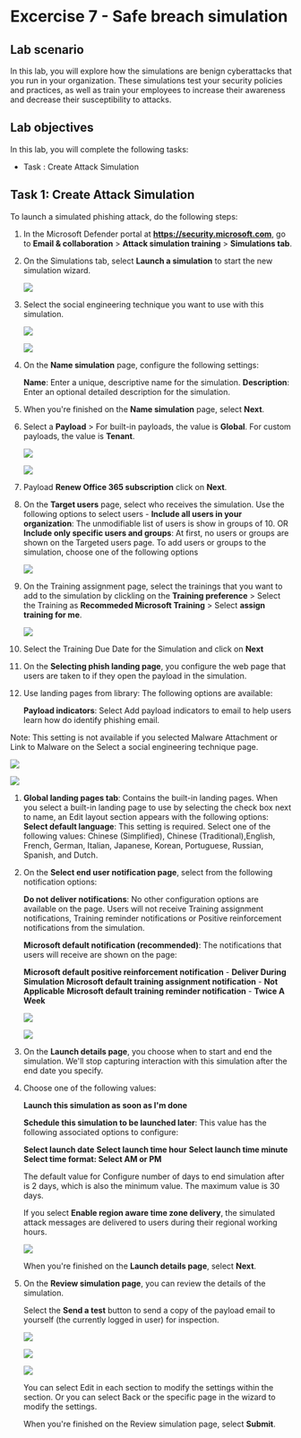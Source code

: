 # Excercise 7 - Safe breach simulation

## Lab scenario
In this lab, you will explore how the simulations are benign cyberattacks that you run in your organization. These simulations test your security policies and practices, as well as train your employees to increase their awareness and decrease their susceptibility to attacks.

## Lab objectives

In this lab, you will complete the following tasks:

+ Task : Create Attack Simulation

## Task 1: Create Attack Simulation

To launch a simulated phishing attack, do the following steps:

1. In the Microsoft Defender portal at **https://security.microsoft.com**, go to **Email & collaboration** > **Attack simulation 
   training** > **Simulations tab**. 

1. On the Simulations tab, select  **Launch a simulation** to start the new simulation wizard.


    ![](../media/Purview_Attack_Simulation_01.png)
   

1. Select the social engineering technique you want to use with this simulation.

   ![](../media/Purview_Attack_Simulation_attackType_02.png)


   ![](../media/Purview_Attack_Simulation_attackType_03.png)


1. On the **Name simulation** page, configure the following settings:

   **Name**: Enter a unique, descriptive name for the simulation.
   **Description**: Enter an optional detailed description for the simulation.

1. When you're finished on the **Name simulation** page, select **Next**.


1. Select a **Payload** > For built-in payloads, the value is **Global**. For custom payloads, the value is **Tenant**.

   ![](../media/Purview_Attack_Simulation_PayloadSelect_04.png)


   ![](../media/Purview_Attack_Simulation_PayloadSelect_05.png)

1. Payload **Renew Office 365 subscription** click on **Next**.


1. On the **Target users** page, select who receives the simulation. Use the following options to select users - **Include all users in 
   your organization**: The unmodifiable list of users is show in groups of 10. OR **Include only specific users and groups**: At 
   first, no users or groups are shown on the Targeted users page. To add users or groups to the simulation, choose one of the following 
   options

   ![](../media/Purview_Attack_Simulation_Usersadd_06.png)


1. On the Training assignment page, select the trainings that you want to add to the simulation by clickling on the **Training 
   preference** > Select the Training as **Recommeded Microsoft Training** > Select **assign training for me**.

   
   ![](../media/Purview_Attack_Simulation_trainingassign_07.png)


1. Select the Training Due Date for the Simulation and click on **Next**


1. On the **Selecting phish landing page**, you configure the web page that users are taken to if they open the payload in the simulation.

1. Use landing pages from library: The following options are available:

   **Payload indicators**: Select Add payload indicators to email to help users learn how do identify phishing email.

Note: This setting is not available if you selected Malware Attachment or Link to Malware on the Select a social engineering technique page.


   ![](../media/Purview_Attack_Simulation_tPhishinglanding_08.png)
   

   ![](../media/Purview_Attack_Simulation_tPhishinglanding_09.png)


1. **Global landing pages tab**: Contains the built-in landing pages. When you select a built-in landing page to use by selecting the 
   check box next to name, an Edit layout section appears with the following options:
  **Select default language**: This setting is required. Select one of the following values: Chinese (Simplified), Chinese 
    (Traditional),English, French, German, Italian, Japanese, Korean, Portuguese, Russian, Spanish, and Dutch.


1. On the **Select end user notification page**, select from the following notification options:

   **Do not deliver notifications**: No other configuration options are available on the page. Users will not receive Training 
     assignment notifications, Training reminder notifications or Positive reinforcement notifications from the simulation.

   **Microsoft default notification (recommended)**: The notifications that users will receive are shown on the page:

   **Microsoft default positive reinforcement notification** - **Deliver During Simulation**
   **Microsoft default training assignment notification** - **Not Applicable**
   **Microsoft default training reminder notification** - **Twice A Week**

    ![](../media/Purview_Attack_Simulation_end_usernotification_10.png)

    ![](../media/Purview_Attack_Simulation_end_usernotification_11.png)


1. On the **Launch details page**, you choose when to start and end the simulation. We'll stop capturing interaction with this 
   simulation after the end date you specify.

1. Choose one of the following values:

   **Launch this simulation as soon as I'm done**

   **Schedule this simulation to be launched later**: This value has the following associated options to configure:

   **Select launch date**
   **Select launch time hour**
   **Select launch time minute**
   **Select time format: Select AM or PM**
   
   The default value for Configure number of days to end simulation after is 2 days, which is also the minimum value. The maximum value 
   is 30 days.

   If you select **Enable region aware time zone delivery**, the simulated attack messages are delivered to users during their regional 
   working hours.

   ![](../media/Purview_Attack_Simulation_Launch_Details_Page_11.png)

   When you're finished on the **Launch details page**, select **Next**.

1. On the **Review simulation page**, you can review the details of the simulation.

   Select the  **Send a test** button to send a copy of the payload email to yourself (the currently logged in user) for inspection.

   ![](../media/Purview_Attack_Simulation_SubmitPage_13.png)


    ![](../media/Purview_Attack_Simulation_SubmitPage_14.png)


    ![](../media/Purview_Attack_Simulation_SubmitPage_15.png)


   You can select Edit in each section to modify the settings within the section. Or you can select Back or the specific page in the 
   wizard to modify the settings.

   When you're finished on the Review simulation page, select **Submit**.

